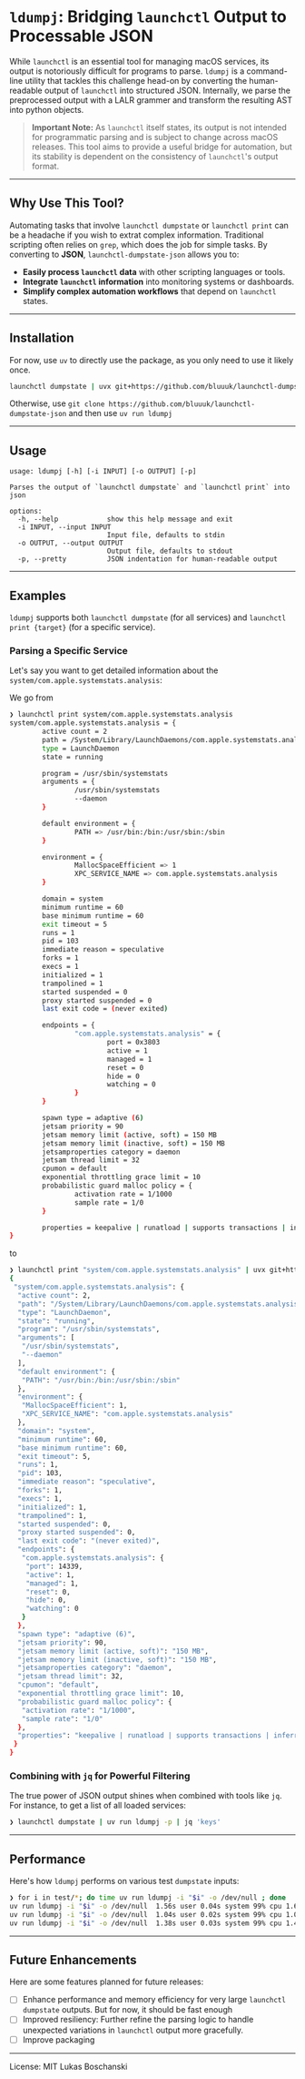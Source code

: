 
# `ldumpj`: Bridging `launchctl` Output to Processable JSON

While `launchctl` is an essential tool for managing macOS services, its output is notoriously difficult for programs to parse. `ldumpj` is a command-line utility that tackles this challenge head-on by converting the human-readable output of `launchctl` into structured JSON. Internally, we parse the preprocessed output with a LALR grammer and transform the resulting AST into python objects.

> **Important Note:** As `launchctl` itself states, its output is not intended for programmatic parsing and is subject to change across macOS releases. This tool aims to provide a useful bridge for automation, but its stability is dependent on the consistency of `launchctl`'s output format.

---

## Why Use This Tool?

Automating tasks that involve `launchctl dumpstate` or `launchctl print` can be a headache if you wish to extrat complex information. Traditional scripting often relies on `grep`, which does the job for simple tasks. By converting to **JSON**, `launchctl-dumpstate-json` allows you to:

* **Easily process `launchctl` data** with other scripting languages or tools.
* **Integrate `launchctl` information** into monitoring systems or dashboards.
* **Simplify complex automation workflows** that depend on `launchctl` states.

---

## Installation

For now, use `uv` to directly use the package, as you only need to use it likely once. 

```bash
launchctl dumpstate | uvx git+https://github.com/bluuuk/launchctl-dumpstate-json 
```
Otherwise, use `git clone https://github.com/bluuuk/launchctl-dumpstate-json` and then use `uv run ldumpj` 

-----

## Usage

```
usage: ldumpj [-h] [-i INPUT] [-o OUTPUT] [-p]

Parses the output of `launchctl dumpstate` and `launchctl print` into json

options:
  -h, --help            show this help message and exit
  -i INPUT, --input INPUT
                        Input file, defaults to stdin
  -o OUTPUT, --output OUTPUT
                        Output file, defaults to stdout
  -p, --pretty          JSON indentation for human-readable output
```

-----

## Examples

`ldumpj` supports both `launchctl dumpstate` (for all services) and `launchctl print {target}` (for a specific service).

### Parsing a Specific Service

Let's say you want to get detailed information about the `system/com.apple.systemstats.analysis`:

We go from 

```bash
❯ launchctl print system/com.apple.systemstats.analysis
system/com.apple.systemstats.analysis = {
        active count = 2
        path = /System/Library/LaunchDaemons/com.apple.systemstats.analysis.plist
        type = LaunchDaemon
        state = running

        program = /usr/sbin/systemstats
        arguments = {
                /usr/sbin/systemstats
                --daemon
        }

        default environment = {
                PATH => /usr/bin:/bin:/usr/sbin:/sbin
        }

        environment = {
                MallocSpaceEfficient => 1
                XPC_SERVICE_NAME => com.apple.systemstats.analysis
        }

        domain = system
        minimum runtime = 60
        base minimum runtime = 60
        exit timeout = 5
        runs = 1
        pid = 103
        immediate reason = speculative
        forks = 1
        execs = 1
        initialized = 1
        trampolined = 1
        started suspended = 0
        proxy started suspended = 0
        last exit code = (never exited)

        endpoints = {
                "com.apple.systemstats.analysis" = {
                        port = 0x3803
                        active = 1
                        managed = 1
                        reset = 0
                        hide = 0
                        watching = 0
                }
        }

        spawn type = adaptive (6)
        jetsam priority = 90
        jetsam memory limit (active, soft) = 150 MB
        jetsam memory limit (inactive, soft) = 150 MB
        jetsamproperties category = daemon
        jetsam thread limit = 32
        cpumon = default
        exponential throttling grace limit = 10
        probabilistic guard malloc policy = {
                activation rate = 1/1000
                sample rate = 1/0
        }

        properties = keepalive | runatload | supports transactions | inferred program | system service | exponential throttling | tle system
}
```

to

```bash
❯ launchctl print "system/com.apple.systemstats.analysis" | uvx git+https://github.com/bluuuk/launchctl-dumpstate-json -p
{
 "system/com.apple.systemstats.analysis": {
  "active count": 2,
  "path": "/System/Library/LaunchDaemons/com.apple.systemstats.analysis.plist",
  "type": "LaunchDaemon",
  "state": "running",
  "program": "/usr/sbin/systemstats",
  "arguments": [
   "/usr/sbin/systemstats",
   "--daemon"
  ],
  "default environment": {
   "PATH": "/usr/bin:/bin:/usr/sbin:/sbin"
  },
  "environment": {
   "MallocSpaceEfficient": 1,
   "XPC_SERVICE_NAME": "com.apple.systemstats.analysis"
  },
  "domain": "system",
  "minimum runtime": 60,
  "base minimum runtime": 60,
  "exit timeout": 5,
  "runs": 1,
  "pid": 103,
  "immediate reason": "speculative",
  "forks": 1,
  "execs": 1,
  "initialized": 1,
  "trampolined": 1,
  "started suspended": 0,
  "proxy started suspended": 0,
  "last exit code": "(never exited)",
  "endpoints": {
   "com.apple.systemstats.analysis": {
    "port": 14339,
    "active": 1,
    "managed": 1,
    "reset": 0,
    "hide": 0,
    "watching": 0
   }
  },
  "spawn type": "adaptive (6)",
  "jetsam priority": 90,
  "jetsam memory limit (active, soft)": "150 MB",
  "jetsam memory limit (inactive, soft)": "150 MB",
  "jetsamproperties category": "daemon",
  "jetsam thread limit": 32,
  "cpumon": "default",
  "exponential throttling grace limit": 10,
  "probabilistic guard malloc policy": {
   "activation rate": "1/1000",
   "sample rate": "1/0"
  },
  "properties": "keepalive | runatload | supports transactions | inferred program | system service | exponential throttling | tle system"
 }
}
```

### Combining with `jq` for Powerful Filtering

The true power of JSON output shines when combined with tools like `jq`. For instance, to get a list of all loaded services:

```bash
❯ launchctl dumpstate | uv run ldumpj -p | jq 'keys'
```

-----

## Performance

Here's how `ldumpj` performs on various test `dumpstate` inputs:

```bash
❯ for i in test/*; do time uv run ldumpj -i "$i" -o /dev/null ; done
uv run ldumpj -i "$i" -o /dev/null  1.56s user 0.04s system 99% cpu 1.609 total
uv run ldumpj -i "$i" -o /dev/null  1.04s user 0.02s system 99% cpu 1.073 total
uv run ldumpj -i "$i" -o /dev/null  1.38s user 0.03s system 99% cpu 1.415 total
```

-----

## Future Enhancements

Here are some features planned for future releases:

- [ ] Enhance performance and memory efficiency for very large `launchctl dumpstate` outputs. But for now, it should be fast enough
- [ ] Improved resiliency: Further refine the parsing logic to handle unexpected variations in `launchctl` output more gracefully.
- [ ] Improve packaging

-----

License: MIT Lukas Boschanski